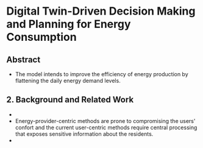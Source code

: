 # Digital Twin-Driven Decision Making and Planning for Energy Consumption
## Abstract
* The model intends to improve the efficiency of energy production by flattening the daily energy demand levels.
## 2. Background and Related Work
* 
* Energy-provider-centric methods are prone to compromising the users' confort and the current user-centric methods require central processing that exposes sensitive information about the residents.
* 